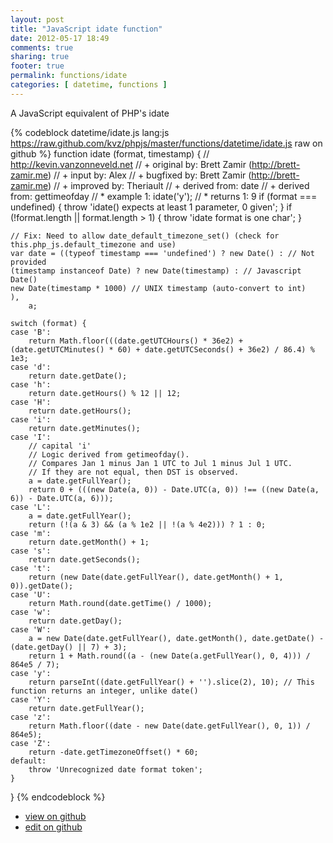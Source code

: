 ```yaml
---
layout: post
title: "JavaScript idate function"
date: 2012-05-17 18:49
comments: true
sharing: true
footer: true
permalink: functions/idate
categories: [ datetime, functions ]
---
```

A JavaScript equivalent of PHP's idate
<!-- more -->
{% codeblock datetime/idate.js lang:js https://raw.github.com/kvz/phpjs/master/functions/datetime/idate.js raw on github %}
function idate (format, timestamp) {
    // http://kevin.vanzonneveld.net
    // +   original by: Brett Zamir (http://brett-zamir.me)
    // +      input by: Alex
    // +   bugfixed by: Brett Zamir (http://brett-zamir.me)
    // +   improved by: Theriault
    // +  derived from: date
    // +  derived from: gettimeofday
    // *     example 1: idate('y');
    // *     returns 1: 9
    if (format === undefined) {
        throw 'idate() expects at least 1 parameter, 0 given';
    }
    if (!format.length || format.length > 1) {
        throw 'idate format is one char';
    }

    // Fix: Need to allow date_default_timezone_set() (check for this.php_js.default_timezone and use)
    var date = ((typeof timestamp === 'undefined') ? new Date() : // Not provided
    (timestamp instanceof Date) ? new Date(timestamp) : // Javascript Date()
    new Date(timestamp * 1000) // UNIX timestamp (auto-convert to int)
    ),
        a;

    switch (format) {
    case 'B':
        return Math.floor(((date.getUTCHours() * 36e2) + (date.getUTCMinutes() * 60) + date.getUTCSeconds() + 36e2) / 86.4) % 1e3;
    case 'd':
        return date.getDate();
    case 'h':
        return date.getHours() % 12 || 12;
    case 'H':
        return date.getHours();
    case 'i':
        return date.getMinutes();
    case 'I':
        // capital 'i'
        // Logic derived from getimeofday().
        // Compares Jan 1 minus Jan 1 UTC to Jul 1 minus Jul 1 UTC.
        // If they are not equal, then DST is observed.
        a = date.getFullYear();
        return 0 + (((new Date(a, 0)) - Date.UTC(a, 0)) !== ((new Date(a, 6)) - Date.UTC(a, 6)));
    case 'L':
        a = date.getFullYear();
        return (!(a & 3) && (a % 1e2 || !(a % 4e2))) ? 1 : 0;
    case 'm':
        return date.getMonth() + 1;
    case 's':
        return date.getSeconds();
    case 't':
        return (new Date(date.getFullYear(), date.getMonth() + 1, 0)).getDate();
    case 'U':
        return Math.round(date.getTime() / 1000);
    case 'w':
        return date.getDay();
    case 'W':
        a = new Date(date.getFullYear(), date.getMonth(), date.getDate() - (date.getDay() || 7) + 3);
        return 1 + Math.round((a - (new Date(a.getFullYear(), 0, 4))) / 864e5 / 7);
    case 'y':
        return parseInt((date.getFullYear() + '').slice(2), 10); // This function returns an integer, unlike date()
    case 'Y':
        return date.getFullYear();
    case 'z':
        return Math.floor((date - new Date(date.getFullYear(), 0, 1)) / 864e5);
    case 'Z':
        return -date.getTimezoneOffset() * 60;
    default:
        throw 'Unrecognized date format token';
    }
}
{% endcodeblock %}
<ul>
 <li><a href="https://github.com/kvz/phpjs/blob/master/functions/datetime/idate.js">view on github</a></li>
 <li><a href="https://github.com/kvz/phpjs/edit/master/functions/datetime/idate.js">edit on github</a></li>
</ul>

